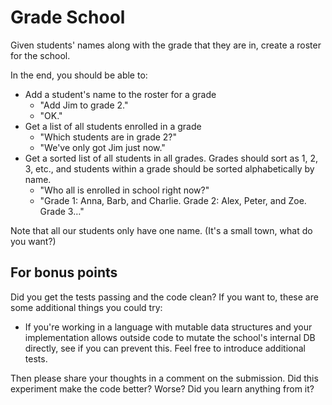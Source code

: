 # Grade School

Given students' names along with the grade that they are in, create a roster
for the school.

In the end, you should be able to:

- Add a student's name to the roster for a grade
  - "Add Jim to grade 2."
  - "OK."
- Get a list of all students enrolled in a grade
  - "Which students are in grade 2?"
  - "We've only got Jim just now."
- Get a sorted list of all students in all grades.  Grades should sort
  as 1, 2, 3, etc., and students within a grade should be sorted
  alphabetically by name.
  - "Who all is enrolled in school right now?"
  - "Grade 1: Anna, Barb, and Charlie. Grade 2: Alex, Peter, and Zoe.
    Grade 3…"

Note that all our students only have one name.  (It's a small town, what
do you want?)

## For bonus points

Did you get the tests passing and the code clean? If you want to, these
are some additional things you could try:

- If you're working in a language with mutable data structures and your
  implementation allows outside code to mutate the school's internal DB
  directly, see if you can prevent this. Feel free to introduce additional
  tests.

Then please share your thoughts in a comment on the submission. Did this
experiment make the code better? Worse? Did you learn anything from it?

